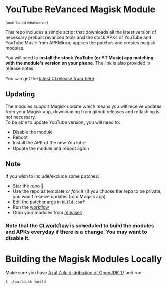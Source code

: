 # YouTube ReVanced Magisk Module

<sub>(unaffiliated whatsoever)<sub>

This repo includes a simple script that downloads all the latest version of necessary prebuilt revanced tools and the stock APKs of YouTube and YouTube Music from APKMirror, applies the patches and creates magisk modules.

You will need to **install the stock YouTube (or YT Music) app matching with the module's version on your phone**. The link is also provided in release notes.

You can get the [latest CI release from here](https://github.com/j-hc/revanced-magisk-module/releases).

## Updating
The modules support Magisk update which means you will receive updates from your Magisk app, downloading from github releases and reflashing is not necessary.  
To be able to update YouTube version, you will need to:
 * Disable the module
 * Reboot
 * Install the APK of the new YouTube
 * Update the module and reboot again

## Note
If you wish to include/exclude some patches:
 * Star the repo :eyes:
 * Use the repo as template *or fork it* (if you choose the repo to be private, you won't receive updates from Magisk app)
 * Edit the patcher args in [`build.conf`](./build.conf)
 * Run the [workflow](../../actions/workflows/build.yml)
 * Grab your modules from [releases](../../releases)
  
### **Note that the [CI workflow](../../actions/workflows/ci.yml) is scheduled to build the modules and APKs everyday if there is a change. You may want to disable it.**

# Building the Magisk Modules Locally
Make sure you have [Azul Zulu distribution of OpenJDK 17](https://www.azul.com/downloads/?version=java-17-lts&os=linux&architecture=x86-64-bit&package=jdk) and run:

```console
$ ./build.sh build
```

